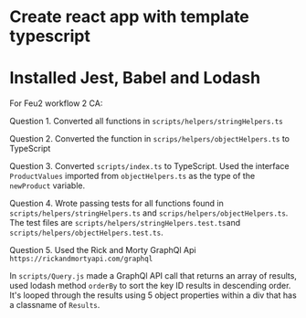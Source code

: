 # Create react app with template typescript

# Installed Jest, Babel and Lodash

For Feu2 workflow 2 CA:

Question 1. Converted all functions in `scripts/helpers/stringHelpers.ts`

Question 2. Converted the function in `scrips/helpers/objectHelpers.ts` to TypeScript

Question 3. Converted `scripts/index.ts` to TypeScript. Used the interface `ProductValues` imported from `objectHelpers.ts` as the type of the `newProduct` variable.

Question 4. Wrote passing tests for all functions found in `scripts/helpers/stringHelpers.ts` and `scrips/helpers/objectHelpers.ts`. The test files are `scripts/helpers/stringHelpers.test.ts`and `scripts/helpers/objectHelpers.test.ts`.

Question 5. Used the Rick and Morty GraphQl Api `https://rickandmortyapi.com/graphql`

In `scripts/Query.js` made a GraphQl API call that returns an array of results, used lodash method `orderBy` to sort the key ID results in descending order. It's looped through the results using 5 object properties within a div that has a classname of `Results`.
